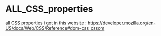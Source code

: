 # ALL_CSS_properties    
all CSS properties i got in this website : https://developer.mozilla.org/en-US/docs/Web/CSS/Reference#dom-css_cssom
